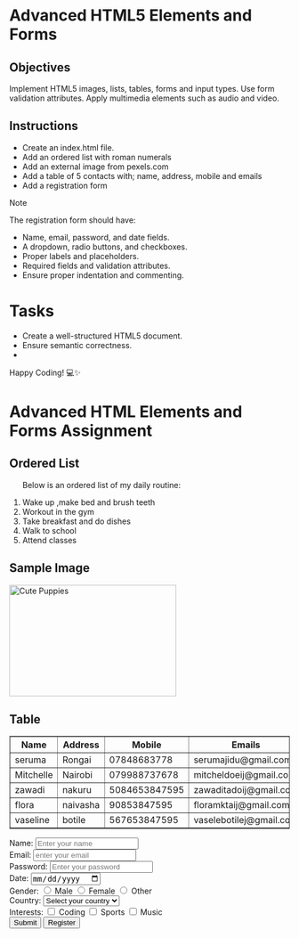 # Advanced HTML5 Elements and Forms

## Objectives
Implement HTML5 images, lists, tables, forms and input types.
Use form validation attributes.
Apply multimedia elements such as audio and video.

## Instructions

- Create an index.html file.
- Add an ordered list with roman numerals
- Add an external image from pexels.com
- Add a table of 5 contacts with; name, address, mobile and emails
- Add a registration form

>[!NOTE]
>  The registration form should have:
>- Name, email, password, and date fields.
>- A dropdown, radio buttons, and checkboxes.
>- Proper labels and placeholders.
>- Required fields and validation attributes.
>- Ensure proper indentation and commenting.
 
# Tasks
- Create a well-structured HTML5 document.
- Ensure semantic correctness.
- 

Happy Coding! 💻✨
<!doctype html>
<html lang="en">
<html>
    <meta charset="UTF-8">
    <meta name="viewport" content="width=device-width, initial-scale=1.0">
    <title>index2</title>
    <body>
        <h1>Advanced HTML Elements and Forms Assignment</h1>
        <!--Ordered List With Roman Numerals-->
        <h2>Ordered List</h2>
        <ol start="i">
            <p>Below is an ordered list of my daily routine:</p>
            <li>Wake up ,make bed and brush teeth</li>
            <li>Workout in the gym</li>
            <li>Take breakfast and do dishes</li>
            <li>Walk to school</li>
            <li>Attend classes</li>
            </ol>
<!--adding an image--> 
<h2>Sample Image</h2>           
<img source src="https://images.pexels.com/photos/1108099/pexels-photo-1108099.jpeg"alt="Cute Puppies" width="300" height="200">
<!--creating a table-->
<h2>Table</h2>
        <table border="1" >
            <tr><th>Name</th><th>Address</th><th>Mobile</th><th>Emails</th></tr>
            <tr><td>seruma</td><td>Rongai</td><td>07848683778</td><td>serumajidu@gmail.com</td></tr>
            <tr><td>Mitchelle</td><td>Nairobi</td><td>079988737678</td><td>mitcheldoeij@gmail.com</td></tr>  
            <tr><td>zawadi</td><td>nakuru</td><td>5084653847595</td><td>zawaditadoij@gmail.com</td></tr>
            <tr><td>flora</td><td>naivasha</td><td>90853847595</td><td>floramktaij@gmail.com</td></tr>
            <tr><td>vaseline</td><td>botile</td><td>567653847595</td><td>vaselebotilej@gmail.com</td></tr>
            </table>


            
<!--creating a registration form-->
<form>
<!--creating label for name-->    
    <label for="name" >Name: </label>
    <input type="text" id="name" name="name" placeholder="Enter your name" required>
    <br>
<!--creating label for email-->    
    <label for="email">Email:</label>
    <input typr="email" id="email" name="email" placeholder="enter your email" required>
    <br>
<!--creating label for password-->  
    <label for="password">Password:</label>
    <input type="password" id="password" name="password" placeholder="Enter your password" required>
    <br>
<!--creating label for date-->    
    <label for ="date">Date:</label>
    <input type="date" id="date" name="date" required>
    <br>
<!--creating input radio-->      
    <label for="gender">Gender:</label>
            <input type="radio" id="male" name="gender" value="male" required> Male
            <input type="radio" id="female" name="gender" value="female"> Female
            <input type="radio" id="other" name="gender" value="other"> Other
            <br>
<!--creating select dropdown options-->              
    <label for="country">Country:</label>
            <select id="country" name="country" required>
                <option value="">Select your country</option>
                <option value="kenya">Kenya</option>
                <option value="uganda">Uganda</option>
                <option value="tanzania">Tanzania</option>
            </select>
            <br>
<!--creating checkbox-->
            <label>Interests:</label>
            <input type="checkbox" name="interests" value="coding"> Coding
            <input type="checkbox" name="interests" value="sports"> Sports
            <input type="checkbox" name="interests" value="music"> Music
            <br>
<!--creating submit button-->          
            <button type="submit">Submit</button>
<!--crrating register button-->
            <button type="submit">Register</button>
    </form>

</body>
</html>
